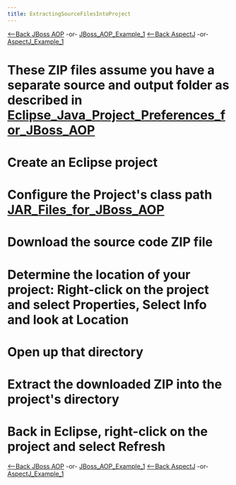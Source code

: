 ```yaml
---
title: ExtractingSourceFilesIntoProject
---
```

[<--Back JBoss AOP](Environment_Configuration_for_JBOSS_AOP) -or- [JBoss_AOP_Example_1](JBoss_AOP_Example_1)
[<--Back AspectJ](Environment_Configuration_for_AspectJ) -or- [AspectJ_Example_1](AspectJ_Example_1)

# These ZIP files assume you have a separate source and output folder as described in [Eclipse_Java_Project_Preferences_for_JBoss_AOP](Eclipse_Java_Project_Preferences_for_JBoss_AOP)
# Create an Eclipse project
# Configure the Project's class path [JAR_Files_for_JBoss_AOP](JAR_Files_for_JBoss_AOP)
# Download the source code ZIP file
# Determine the location of your project: Right-click on the project and select **Properties**, Select **Info** and look at **Location**
# Open up that directory
# Extract the downloaded ZIP into the project's directory
# Back in Eclipse, right-click on the project and select **Refresh**

[<--Back JBoss AOP](Environment_Configuration_for_JBOSS_AOP) -or- [JBoss_AOP_Example_1](JBoss_AOP_Example_1)
[<--Back AspectJ](Environment_Configuration_for_AspectJ) -or- [AspectJ_Example_1](AspectJ_Example_1)
